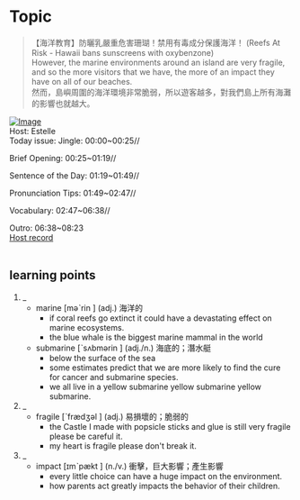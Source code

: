 # Topic

> 【海洋教育】防曬乳嚴重危害珊瑚！禁用有毒成分保護海洋！ (Reefs At Risk - Hawaii bans sunscreens with oxybenzone) <br>
> However, the marine environments around an island are very fragile, and so the more visitors that we have, the more of an impact they have on all of our beaches. <br>
> 然而，島嶼周圍的海洋環境非常脆弱，所以遊客越多，對我們島上所有海灘的影響也就越大。 <br>

[![Image](https://cdn.voicetube.com/assets/thumbnails/aGP9loQ0dqs.jpg)](https://www.youtube.com/embed/aGP9loQ0dqs?rel=0&showinfo=0&cc_load_policy=0&controls=1&autoplay=1&iv_load_policy=3&playsinline=1&wmode=transparent&start=26&end=38&enablejsapi=1&origin=https://tw.voicetube.com&widgetid=1)<br>
Host: Estelle
<br>Today issue: Jingle: 00:00~00:25//

Brief Opening: 00:25~01:19//

Sentence of the Day: 01:19~01:49//

Pronunciation Tips: 01:49~02:47//

Vocabulary: 02:47~06:38//

Outro: 06:38~08:23
<br>
[Host record](https://cdn.voicetube.com/everyday_records/4576/1597660520.mp3)
<br><br>
## learning points
1. _
	* marine  [məˋrin ] (adj.) 海洋的
		- if coral reefs go extinct it could have a devastating effect on marine ecosystems.
		- the blue whale is the biggest marine mammal in the world
	* submarine  [ˋsʌbmərin ] (adj./n.) 海底的；潛水艇
		- below the surface of the sea
		- some estimates predict that we are more likely to find the cure for cancer and submarine species.
		- we all live in a yellow submarine yellow submarine yellow submarine.
2. _
	* fragile  [ˋfrædʒəl ] (adj.) 易損壞的；脆弱的
		- the Castle I made with popsicle sticks and glue is still very fragile please be careful it.
		- my heart is fragile please don't break it.
3. _
	* impact  [ɪmˋpækt ] (n./v.) 衝擊，巨大影響；產生影響
		- every little choice can have a huge impact on the environment.
		- how parents act greatly impacts the behavior of their children.
